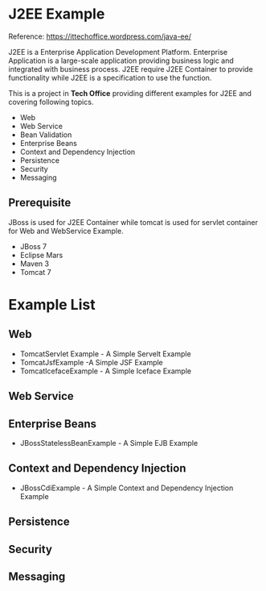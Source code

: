 # J2EE Example
Reference: https://ittechoffice.wordpress.com/java-ee/

J2EE is a Enterprise Application Development Platform. Enterprise Application is a large-scale application providing business logic and integrated with business process. J2EE require J2EE Container to provide functionality while J2EE is a specification to use the function.

This is a project in **Tech Office** providing different examples for J2EE and covering following topics. 

- Web
- Web Service
- Bean Validation
- Enterprise Beans
- Context and Dependency Injection
- Persistence
- Security
- Messaging 
 
## Prerequisite

JBoss is used for J2EE Container while tomcat is used for servlet container for Web and WebService Example.

- JBoss 7
- Eclipse Mars
- Maven 3
- Tomcat 7

# Example List

## Web
- TomcatServlet Example - A Simple Servelt Example
- TomcatJsfExample -A Simple JSF Example
- TomcatIcefaceExample - A Simple Iceface Example

## Web Service

## Enterprise Beans
- JBossStatelessBeanExample - A Simple EJB Example

## Context and Dependency Injection
- JBossCdiExample - A Simple Context and Dependency Injection Example

## Persistence

## Security

## Messaging 
